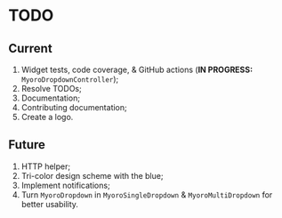 # TODO

## Current

1. Widget tests, code coverage, & GitHub actions (**IN PROGRESS:** `MyoroDropdownController`);
1. Resolve TODOs;
1. Documentation;
1. Contributing documentation;
1. Create a logo.

## Future

1. HTTP helper;
1. Tri-color design scheme with the blue;
1. Implement notifications;
1. Turn `MyoroDropdown` in `MyoroSingleDropdown` & `MyoroMultiDropdown` for better usability.
